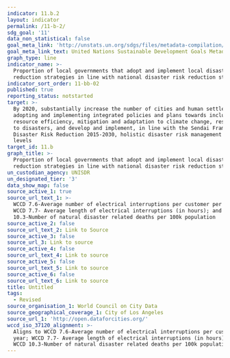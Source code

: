 ```yaml
---
indicator: 11.b.2
layout: indicator
permalink: /11-b-2/
sdg_goal: '11'
data_non_statistical: false
goal_meta_link: 'http://unstats.un.org/sdgs/files/metadata-compilation/Metadata-Goal-11.pdf'
goal_meta_link_text: United Nations Sustainable Development Goals Metadata (pdf 2066kB)
graph_type: line
indicator_name: >-
  Proportion of local governments that adopt and implement local disaster risk
  reduction strategies in line with national disaster risk reduction strategies
indicator_sort_order: 11-bb-02
published: true
reporting_status: notstarted
target: >-
  By 2020, substantially increase the number of cities and human settlements
  adopting and implementing integrated policies and plans towards inclusion,
  resource efficiency, mitigation and adaptation to climate change, resilience
  to disasters, and develop and implement, in line with the Sendai Framework for
  Disaster Risk Reduction 2015-2030, holistic disaster risk management at all
  levels
target_id: 11.b
graph_title: >-
  Proportion of local governments that adopt and implement local disaster risk
  reduction strategies in line with national disaster risk reduction strategies
un_custodian_agency: UNISDR
un_designated_tier: '3'
data_show_map: false
source_active_1: true
source_url_text_1: >-
  WCCD 7.6-Average number of electrical interruptions per customer per year;
  WCCD 7.7- Average length of electrical interruptions (in hours); and WCCD
  10.3-Number of natural disaster related deaths per 100k population
source_active_2: false
source_url_text_2: Link to Source
source_active_3: false
source_url_3: Link to source
source_active_4: false
source_url_text_4: Link to source
source_active_5: false
source_url_text_5: Link to source
source_active_6: false
source_url_text_6: Link to source
title: Untitled
tags:
  - Revised
source_organisation_1: World Council on City Data
source_geographical_coverage_1: City of Los Angeles
source_url_1: 'http://open.dataforcities.org/'
wccd_iso_37120_alignment: >-
  Aligns to WCCD 7.6-Average number of electrical interruptions per customer per
  year; WCCD 7.7- Average length of electrical interruptions (in hours); and
  WCCD 10.3-Number of natural disaster related deaths per 100k population
---
```


